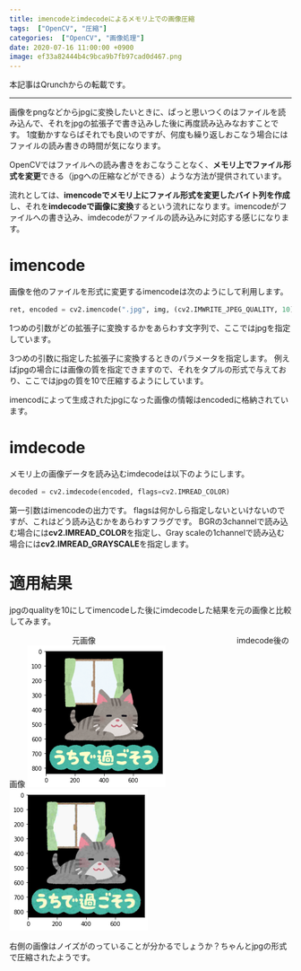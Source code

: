 ```yaml
---
title: imencodeとimdecodeによるメモリ上での画像圧縮
tags:  ["OpenCV", "圧縮"]
categories:  ["OpenCV", "画像処理"]
date: 2020-07-16 11:00:00 +0900
image: ef33a82444b4c9bca9b7fb97cad0d467.png
---
```

本記事はQrunchからの転載です。
___

画像をpngなどからjpgに変換したいときに、ぱっと思いつくのはファイルを読み込んで、それをjpgの拡張子で書き込みした後に再度読み込みなおすことです。
1度動かすならばそれでも良いのですが、何度も繰り返しおこなう場合にはファイルの読み書きの時間が気になります。

OpenCVではファイルへの読み書きをおこなうことなく、**メモリ上でファイル形式を変更**できる（jpgへの圧縮などができる）ような方法が提供されています。

流れとしては、**imencodeでメモリ上にファイル形式を変更したバイト列を作成**し、それを**imdecodeで画像に変換**するという流れになります。imencodeがファイルへの書き込み、imdecodeがファイルの読み込みに対応する感じになります。

# imencode

画像を他のファイルを形式に変更するimencodeは次のようにして利用します。

``` Python
ret, encoded = cv2.imencode(".jpg", img, (cv2.IMWRITE_JPEG_QUALITY, 10))
```

1つめの引数がどの拡張子に変換するかをあらわす文字列で、ここではjpgを指定しています。

3つめの引数に指定した拡張子に変換するときのパラメータを指定します。
例えばjpgの場合には画像の質を指定できますので、それをタプルの形式で与えており、ここではjpgの質を10で圧縮するようにしています。

imencodによって生成されたjpgになった画像の情報はencodedに格納されています。

# imdecode

メモリ上の画像データを読み込むimdecodeは以下のようにします。

``` Python
decoded = cv2.imdecode(encoded, flags=cv2.IMREAD_COLOR)
```

第一引数はimencodeの出力です。
flagsは何かしら指定しないといけないのですが、これはどう読み込むかをあらわすフラグです。
BGRの3channelで読み込む場合には**cv2.IMREAD_COLOR**を指定し、Gray scaleの1channelで読み込む場合には**cv2.IMREAD_GRAYSCALE**を指定します。

# 適用結果

jpgのqualityを10にしてimencodeした後にimdecodeした結果を元の画像と比較してみます。

　　　　　　　　元画像　　　　　　　　　　　　　　　　　　imdecode後の画像
![](92b8b770bc70d432712df04481e7be54.png)![](ef33a82444b4c9bca9b7fb97cad0d467.png)

右側の画像はノイズがのっていることが分かるでしょうか？ちゃんとjpgの形式で圧縮されたようです。
